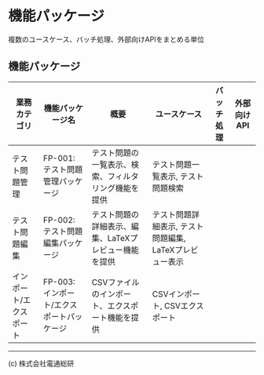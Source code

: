 # 機能パッケージ
複数のユースケース、バッチ処理、外部向けAPIをまとめる単位

## 機能パッケージ
| 業務カテゴリ | 機能パッケージ名 | 概要 | ユースケース | バッチ処理 | 外部向けAPI |
| --- | --- | --- | --- | --- | --- |
| テスト問題管理 | FP-001: テスト問題管理パッケージ | テスト問題の一覧表示、検索、フィルタリング機能を提供 | テスト問題一覧表示, テスト問題検索 |  |  |
| テスト問題編集 | FP-002: テスト問題編集パッケージ | テスト問題の詳細表示、編集、LaTeXプレビュー機能を提供 | テスト問題詳細表示, テスト問題編集, LaTeXプレビュー表示 |  |  |
| インポート/エクスポート | FP-003: インポート/エクスポートパッケージ | CSVファイルのインポート、エクスポート機能を提供 | CSVインポート, CSVエクスポート |  |  |

---
(c) 株式会社電通総研